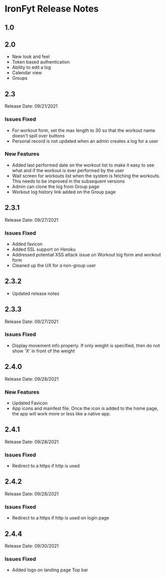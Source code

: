 # IronFyt Release Notes

## 1.0

## 2.0

- New look and feel
- Token based authentication
- Ability to edit a log
- Calendar view
- Groups

## 2.3

Release Date: 09/21/2021

### Issues Fixed

- For workout form, set the max length to 30 so that the workout name doesn't spill over buttons
- Personal record is not updated when an admin creates a log for a user

### New Features

- Added last performed date on the workout list to make it easy to see what and if the workout is ever performed by the user
- Wait screen for workouts list when the system is fetching the workouts. This needs to be improved in the subsequent versions
- Admin can clone the log from Group page
- Workout log history link added on the Group page

## 2.3.1

Release Date: 09/27/2021

### Issues Fixed

- Added favicon
- Added SSL support on Heroku
- Addressed potential XSS attack issue on Workout log form and workout form
- Cleaned up the UX for a non-group user

## 2.3.2

- Updated release notes

## 2.3.3

Release Date: 09/27/2021

### Issues Fixed

- Display movement info properly. If only weight is specified, then do not show 'X' in front of the weight

## 2.4.0

Release Date: 09/28/2021

### New Features

- Updated Favicon
- App icons and mainfest file. Once the icon is added to the home page, the app will work more or less like a native app.

## 2.4.1

Release Date: 09/28/2021

### Issues Fixed

- Redirect to a https if http is used

## 2.4.2

Release Date: 09/28/2021

### Issues Fixed

- Redirect to a https if http is used on login page

## 2.4.4

Release Date: 09/30/2021

### Issues Fixed

- Added logo on landing page Top bar
